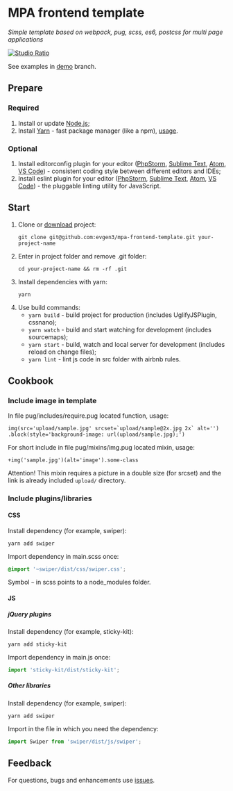 # MPA frontend template
_Simple template based on webpack, pug, scss, es6, postcss for multi page applications_

[![Studio Ratio](https://pbs.twimg.com/profile_images/565814251671912449/n1WpCfuw.png)](https://studioratio.ru/)

See examples in [demo](https://github.com/evgen3/mpa-frontend-template/tree/demo) branch.

## Prepare
### Required
1. Install or update [Node.js](https://nodejs.org/en/);
1. Install [Yarn](https://yarnpkg.com/lang/en/) - fast package manager (like a npm), [usage](https://yarnpkg.com/en/docs/usage).

### Optional
1. Install editorconfig plugin for your editor ([PhpStorm](https://plugins.jetbrains.com/plugin/7294-editorconfig), [Sublime Text](https://packagecontrol.io/packages/EditorConfig), [Atom](https://atom.io/packages/linter-eslint), [VS Code](https://marketplace.visualstudio.com/items?itemName=EditorConfig.EditorConfig)) - consistent coding style between different editors and IDEs;
1. Install eslint plugin for your editor ([PhpStorm](https://www.jetbrains.com/help/phpstorm/eslint.html), [Sublime Text](https://packagecontrol.io/packages/ESLint), [Atom](https://atom.io/packages/editorconfig), [VS Code](https://marketplace.visualstudio.com/items?itemName=dbaeumer.vscode-eslint)) - the pluggable linting utility for JavaScript.

## Start
1. Clone or [download](https://github.com/evgen3/mpa-frontend-template/archive/master.zip) project:
    ```
    git clone git@github.com:evgen3/mpa-frontend-template.git your-project-name
    ```
1. Enter in project folder and remove .git folder:
    ```
    cd your-project-name && rm -rf .git
    ```
1. Install dependencies with yarn:
    ```
    yarn
    ```
1. Use build commands:
    * `yarn build` - build project for production (includes UglifyJSPlugin, cssnano);
    * `yarn watch` - build and start watching for development (includes sourcemaps);
    * `yarn start` - build, watch and local server for development (includes reload on change files);
    * `yarn lint` - lint js code in src folder with airbnb rules.

## Cookbook

### Include image in template

In file pug/includes/require.pug located function, usage:

```pug
img(src='upload/sample.jpg' srcset=`upload/sample@2x.jpg 2x` alt='')
.block(style='background-image: url(upload/sample.jpg);')
```

For short include in file pug/mixins/img.pug located mixin, usage:
```pug
+img('sample.jpg')(alt='image').some-class
```

Attention! This mixin requires a picture in a double size (for srcset) and the link is already included `upload/` directory.

### Include plugins/libraries

#### CSS

Install dependency (for example, swiper):
```
yarn add swiper
```

Import dependency in main.scss once:
```scss
@import '~swiper/dist/css/swiper.css';
```

Symbol ```~``` in scss points to a node_modules folder.

#### JS

##### jQuery plugins

Install dependency (for example, sticky-kit):
```
yarn add sticky-kit
```

Import dependency in main.js once:
```js
import 'sticky-kit/dist/sticky-kit';
```

##### Other libraries

Install dependency (for example, swiper):
```
yarn add swiper
```

Import in the file in which you need the dependency:
```js
import Swiper from 'swiper/dist/js/swiper';
```

## Feedback
For questions, bugs and enhancements use [issues](https://github.com/evgen3/mpa-frontend-template/issues).
